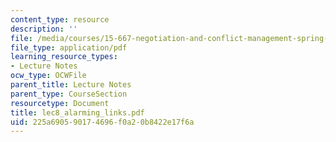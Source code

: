 ```yaml
---
content_type: resource
description: ''
file: /media/courses/15-667-negotiation-and-conflict-management-spring-2001/225a690590174696f0a20b8422e17f6a_lec8_alarming_links.pdf
file_type: application/pdf
learning_resource_types:
- Lecture Notes
ocw_type: OCWFile
parent_title: Lecture Notes
parent_type: CourseSection
resourcetype: Document
title: lec8_alarming_links.pdf
uid: 225a6905-9017-4696-f0a2-0b8422e17f6a
---
```

